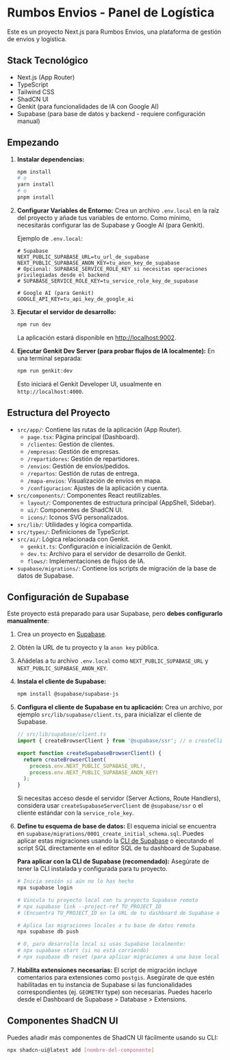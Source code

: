 
# Rumbos Envios - Panel de Logística

Este es un proyecto Next.js para Rumbos Envios, una plataforma de gestión de envíos y logística.

## Stack Tecnológico

- Next.js (App Router)
- TypeScript
- Tailwind CSS
- ShadCN UI
- Genkit (para funcionalidades de IA con Google AI)
- Supabase (para base de datos y backend - requiere configuración manual)

## Empezando

1.  **Instalar dependencias:**
    ```bash
    npm install
    # o
    yarn install
    # o
    pnpm install
    ```

2.  **Configurar Variables de Entorno:**
    Crea un archivo `.env.local` en la raíz del proyecto y añade tus variables de entorno. Como mínimo, necesitarás configurar las de Supabase y Google AI (para Genkit).

    Ejemplo de `.env.local`:
    ```env
    # Supabase
    NEXT_PUBLIC_SUPABASE_URL=tu_url_de_supabase
    NEXT_PUBLIC_SUPABASE_ANON_KEY=tu_anon_key_de_supabase
    # Opcional: SUPABASE_SERVICE_ROLE_KEY si necesitas operaciones privilegiadas desde el backend
    # SUPABASE_SERVICE_ROLE_KEY=tu_service_role_key_de_supabase

    # Google AI (para Genkit)
    GOOGLE_API_KEY=tu_api_key_de_google_ai
    ```

3.  **Ejecutar el servidor de desarrollo:**
    ```bash
    npm run dev
    ```
    La aplicación estará disponible en [http://localhost:9002](http://localhost:9002).

4.  **Ejecutar Genkit Dev Server (para probar flujos de IA localmente):**
    En una terminal separada:
    ```bash
    npm run genkit:dev
    ```
    Esto iniciará el Genkit Developer UI, usualmente en `http://localhost:4000`.

## Estructura del Proyecto

-   `src/app/`: Contiene las rutas de la aplicación (App Router).
    -   `page.tsx`: Página principal (Dashboard).
    -   `/clientes`: Gestión de clientes.
    -   `/empresas`: Gestión de empresas.
    -   `/repartidores`: Gestión de repartidores.
    -   `/envios`: Gestión de envíos/pedidos.
    -   `/repartos`: Gestión de rutas de entrega.
    -   `/mapa-envios`: Visualización de envíos en mapa.
    -   `/configuracion`: Ajustes de la aplicación y cuenta.
-   `src/components/`: Componentes React reutilizables.
    -   `layout/`: Componentes de estructura principal (AppShell, Sidebar).
    -   `ui/`: Componentes de ShadCN UI.
    -   `icons/`: Iconos SVG personalizados.
-   `src/lib/`: Utilidades y lógica compartida.
-   `src/types/`: Definiciones de TypeScript.
-   `src/ai/`: Lógica relacionada con Genkit.
    -   `genkit.ts`: Configuración e inicialización de Genkit.
    -   `dev.ts`: Archivo para el servidor de desarrollo de Genkit.
    -   `flows/`: Implementaciones de flujos de IA.
-   `supabase/migrations/`: Contiene los scripts de migración de la base de datos de Supabase.

## Configuración de Supabase

Este proyecto está preparado para usar Supabase, pero **debes configurarlo manualmente**:

1.  Crea un proyecto en [Supabase](https://supabase.com/).
2.  Obtén la URL de tu proyecto y la `anon key` pública.
3.  Añádelas a tu archivo `.env.local` como `NEXT_PUBLIC_SUPABASE_URL` y `NEXT_PUBLIC_SUPABASE_ANON_KEY`.
4.  **Instala el cliente de Supabase:**
    ```bash
    npm install @supabase/supabase-js
    ```
5.  **Configura el cliente de Supabase en tu aplicación:**
    Crea un archivo, por ejemplo `src/lib/supabase/client.ts`, para inicializar el cliente de Supabase.
    ```typescript
    // src/lib/supabase/client.ts
    import { createBrowserClient } from '@supabase/ssr'; // o createClient si no usas SSR helpers

    export function createSupabaseBrowserClient() {
      return createBrowserClient(
        process.env.NEXT_PUBLIC_SUPABASE_URL!,
        process.env.NEXT_PUBLIC_SUPABASE_ANON_KEY!
      );
    }
    ```
    Si necesitas acceso desde el servidor (Server Actions, Route Handlers), considera usar `createSupabaseServerClient` de `@supabase/ssr` o el cliente estándar con la `service_role_key`.

6.  **Define tu esquema de base de datos:**
    El esquema inicial se encuentra en `supabase/migrations/0001_create_initial_schema.sql`. Puedes aplicar estas migraciones usando la [CLI de Supabase](https://supabase.com/docs/guides/cli) o ejecutando el script SQL directamente en el editor SQL de tu dashboard de Supabase.
    
    **Para aplicar con la CLI de Supabase (recomendado):**
    Asegúrate de tener la CLI instalada y configurada para tu proyecto.
    ```bash
    # Inicia sesión si aún no lo has hecho
    npx supabase login

    # Vincula tu proyecto local con tu proyecto Supabase remoto
    # npx supabase link --project-ref TU_PROJECT_ID
    # (Encuentra TU_PROJECT_ID en la URL de tu dashboard de Supabase o en Configuración del Proyecto > General)

    # Aplica las migraciones locales a tu base de datos remota
    npx supabase db push

    # O, para desarrollo local si usas Supabase localmente:
    # npx supabase start (si no está corriendo)
    # npx supabase db reset (para aplicar migraciones a una base local limpia)
    ```

7.  **Habilita extensiones necesarias:**
    El script de migración incluye comentarios para extensiones como `postgis`. Asegúrate de que estén habilitadas en tu instancia de Supabase si las funcionalidades correspondientes (ej. `GEOMETRY` type) son necesarias. Puedes hacerlo desde el Dashboard de Supabase > Database > Extensions.

## Componentes ShadCN UI

Puedes añadir más componentes de ShadCN UI fácilmente usando su CLI:
```bash
npx shadcn-ui@latest add [nombre-del-componente]
```
